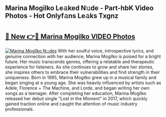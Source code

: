 ## Marina Mogilko Le𝚊ked N𝚞de - Part-hbK Video Photos - Hot Onlyf𝚊ns Le𝚊ks Txgnz

# <h2><a href="http://ab89448.deff.icu/?id=Marina+Mogilko">🔗 New 👉🔴 Marina Mogilko VIDEO Photos</a></h2>

[![Marina Mogilko N𝚞des](https://i.imgur.com/rIISA9y.gif)](http://ab89448.deff.icu/?id=Marina+Mogilko)
With her soulful voice, introspective lyrics, and genuine connection with her audience, Marina Mogilko is poised for a bright future. Her music transcends genres, offering a relatable and therapeutic experience for listeners. As she continues to grow and share her stories, she inspires others to embrace their vulnerabilities and find strength in their uniqueness. Born in 1995, Marina Mogilko grew up in a musical family and began singing at a young age. She was heavily influenced by artists such as Adele, Florence + The Machine, and Lorde, and began writing her own songs as a teenager. After completing her education, Marina Mogilko released her debut single "Lost in the Moment" in 2017, which quickly gained traction online and caught the attention of music industry professionals.
